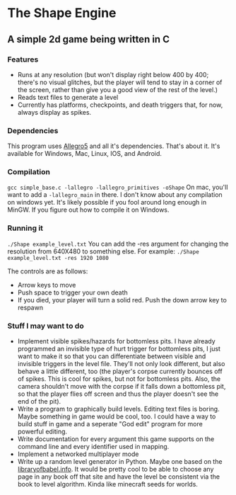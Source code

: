 # The Shape Engine
## A simple 2d game being written in C

### Features

- Runs at any resolution (but won't display right below 400 by 400; there's no visual glitches, but the player will tend to stay in a corner of the screen, rather than give you a good view of the rest of the level.)
- Reads text files to generate a level
- Currently has platforms, checkpoints, and death triggers that, for now, always display as spikes.

### Dependencies
This program uses [Allegro5](http://liballeg.org/) and all it's dependencies. That's about it. 
It's available for Windows, Mac, Linux, IOS, and Android.

### Compilation
`gcc simple_base.c -lallegro -lallegro_primitives -oShape`
On mac, you'll want to add a `-lallegro_main` in there. I don't know about any compilation on windows yet. It's likely possible if you fool around long enough in MinGW. If you figure out how to compile it on Windows.

### Running it
`./Shape example_level.txt`
You can add the -res argument for changing the resolution from 640X480 to something else. For example:
`./Shape example_level.txt -res 1920 1080`

The controls are as follows:
- Arrow keys to move
- Push space to trigger your own death
- If you died, your player will turn a solid red. Push the down arrow key to respawn

### Stuff I may want to do

- Implement visible spikes/hazards for bottomless pits. I have already programmed an invisible type of hurt trigger for bottomless pits, I just want to make it so that you can differentiate between visible and invisible triggers in the level file. They'll not only look different, but also behave a little different, too (the player's corpse currently bounces off of spikes. This is cool for spikes, but not for bottomless pits. Also, the camera shouldn't move with the corpse if it falls down a bottomless pit, so that the player flies off screen and thus the player doesn't see the end of the pit).
- Write a program to graphically build levels. Editing text files is boring. Maybe something in game would be cool, too. I could have a way to build stuff in game and a seperate "God edit" program for more powerful editing.
- Write documentation for every argument this game supports on the command line and every identifier used in mapping.
- Implement a networked multiplayer mode
- Write up a random level generator in Python. Maybe one based on the [libraryofbabel.info](http://www.libraryofbabel.info). It would be pretty cool to be able to choose any page in any book off that site and have the level be consistent via the book to level algorithm. Kinda like minecraft seeds for worlds.
